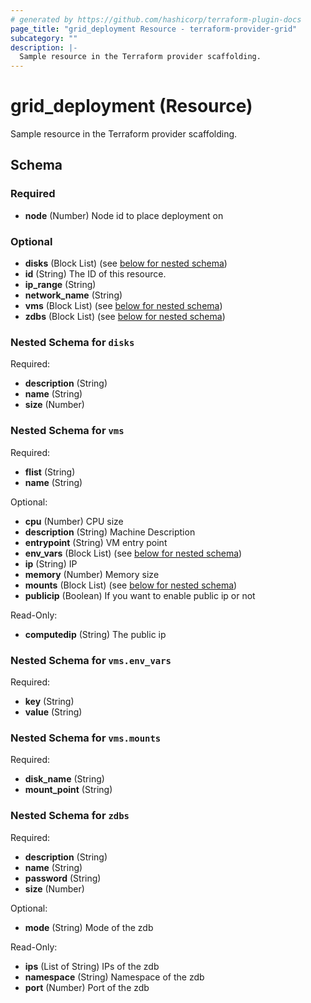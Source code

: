 ```yaml
---
# generated by https://github.com/hashicorp/terraform-plugin-docs
page_title: "grid_deployment Resource - terraform-provider-grid"
subcategory: ""
description: |-
  Sample resource in the Terraform provider scaffolding.
---
```


# grid_deployment (Resource)

Sample resource in the Terraform provider scaffolding.



<!-- schema generated by tfplugindocs -->
## Schema

### Required

- **node** (Number) Node id to place deployment on

### Optional

- **disks** (Block List) (see [below for nested schema](#nestedblock--disks))
- **id** (String) The ID of this resource.
- **ip_range** (String)
- **network_name** (String)
- **vms** (Block List) (see [below for nested schema](#nestedblock--vms))
- **zdbs** (Block List) (see [below for nested schema](#nestedblock--zdbs))

<a id="nestedblock--disks"></a>
### Nested Schema for `disks`

Required:

- **description** (String)
- **name** (String)
- **size** (Number)


<a id="nestedblock--vms"></a>
### Nested Schema for `vms`

Required:

- **flist** (String)
- **name** (String)

Optional:

- **cpu** (Number) CPU size
- **description** (String) Machine Description
- **entrypoint** (String) VM entry point
- **env_vars** (Block List) (see [below for nested schema](#nestedblock--vms--env_vars))
- **ip** (String) IP
- **memory** (Number) Memory size
- **mounts** (Block List) (see [below for nested schema](#nestedblock--vms--mounts))
- **publicip** (Boolean) If you want to enable public ip or not

Read-Only:

- **computedip** (String) The public ip

<a id="nestedblock--vms--env_vars"></a>
### Nested Schema for `vms.env_vars`

Required:

- **key** (String)
- **value** (String)


<a id="nestedblock--vms--mounts"></a>
### Nested Schema for `vms.mounts`

Required:

- **disk_name** (String)
- **mount_point** (String)



<a id="nestedblock--zdbs"></a>
### Nested Schema for `zdbs`

Required:

- **description** (String)
- **name** (String)
- **password** (String)
- **size** (Number)

Optional:

- **mode** (String) Mode of the zdb

Read-Only:

- **ips** (List of String) IPs of the zdb
- **namespace** (String) Namespace of the zdb
- **port** (Number) Port of the zdb



